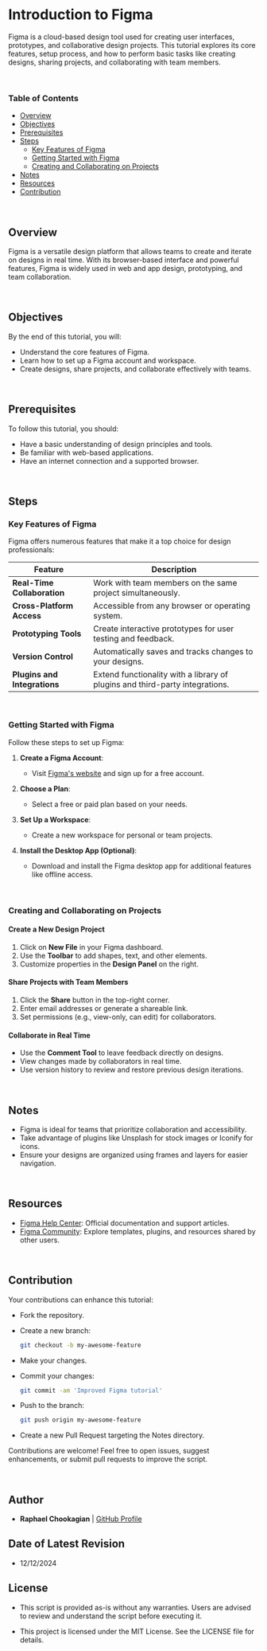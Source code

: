 # Introduction to Figma

Figma is a cloud-based design tool used for creating user interfaces, prototypes, and collaborative design projects. This tutorial explores its core features, setup process, and how to perform basic tasks like creating designs, sharing projects, and collaborating with team members.

<br>

### **Table of Contents**

- [Overview](#overview)
- [Objectives](#objectives)
- [Prerequisites](#prerequisites)
- [Steps](#steps)
  - [Key Features of Figma](#key-features-of-figma)
  - [Getting Started with Figma](#getting-started-with-figma)
  - [Creating and Collaborating on Projects](#creating-and-collaborating-on-projects)
- [Notes](#notes)
- [Resources](#resources)
- [Contribution](#contribution)

<br>

## **Overview**

Figma is a versatile design platform that allows teams to create and iterate on designs in real time. With its browser-based interface and powerful features, Figma is widely used in web and app design, prototyping, and team collaboration.

<br>

## **Objectives**

By the end of this tutorial, you will:

- Understand the core features of Figma.
- Learn how to set up a Figma account and workspace.
- Create designs, share projects, and collaborate effectively with teams.

<br>

## **Prerequisites**

To follow this tutorial, you should:

- Have a basic understanding of design principles and tools.
- Be familiar with web-based applications.
- Have an internet connection and a supported browser.

<br>

## **Steps**

### **Key Features of Figma**

Figma offers numerous features that make it a top choice for design professionals:

| Feature                     | Description                                                                 |
|-----------------------------|-----------------------------------------------------------------------------|
| **Real-Time Collaboration** | Work with team members on the same project simultaneously.                  |
| **Cross-Platform Access**   | Accessible from any browser or operating system.                            |
| **Prototyping Tools**       | Create interactive prototypes for user testing and feedback.                |
| **Version Control**         | Automatically saves and tracks changes to your designs.                    |
| **Plugins and Integrations**| Extend functionality with a library of plugins and third-party integrations.|

<br>

### **Getting Started with Figma**

Follow these steps to set up Figma:

1. **Create a Figma Account**:

   - Visit [Figma's website](https://www.figma.com/) and sign up for a free account.

2. **Choose a Plan**:

   - Select a free or paid plan based on your needs.

3. **Set Up a Workspace**:

   - Create a new workspace for personal or team projects.

4. **Install the Desktop App (Optional)**:

   - Download and install the Figma desktop app for additional features like offline access.

<br>

### **Creating and Collaborating on Projects**

#### **Create a New Design Project**

1. Click on **New File** in your Figma dashboard.
2. Use the **Toolbar** to add shapes, text, and other elements.
3. Customize properties in the **Design Panel** on the right.

#### **Share Projects with Team Members**

1. Click the **Share** button in the top-right corner.
2. Enter email addresses or generate a shareable link.
3. Set permissions (e.g., view-only, can edit) for collaborators.

#### **Collaborate in Real Time**

- Use the **Comment Tool** to leave feedback directly on designs.
- View changes made by collaborators in real time.
- Use version history to review and restore previous design iterations.

<br>

## **Notes**

- Figma is ideal for teams that prioritize collaboration and accessibility.
- Take advantage of plugins like Unsplash for stock images or Iconify for icons.
- Ensure your designs are organized using frames and layers for easier navigation.

<br>

## **Resources**

- [Figma Help Center](https://help.figma.com/): Official documentation and support articles.
- [Figma Community](https://www.figma.com/community): Explore templates, plugins, and resources shared by other users.

<br>

## **Contribution**

Your contributions can enhance this tutorial:

- Fork the repository.
- Create a new branch:

  ```bash
  git checkout -b my-awesome-feature
  ```

- Make your changes.
- Commit your changes:

  ```bash
  git commit -am 'Improved Figma tutorial'
  ```

- Push to the branch:

  ```bash
  git push origin my-awesome-feature
  ```

- Create a new Pull Request targeting the Notes directory.

Contributions are welcome! Feel free to open issues, suggest enhancements, or submit pull requests to improve the script.

<br>

## **Author**

- **Raphael Chookagian** | [GitHub Profile](https://github.com/cesar-group)

## **Date of Latest Revision**

- 12/12/2024

## **License**

- This script is provided as-is without any warranties. Users are advised to review and understand the script before executing it.

- This project is licensed under the MIT License. See the LICENSE file for details.
